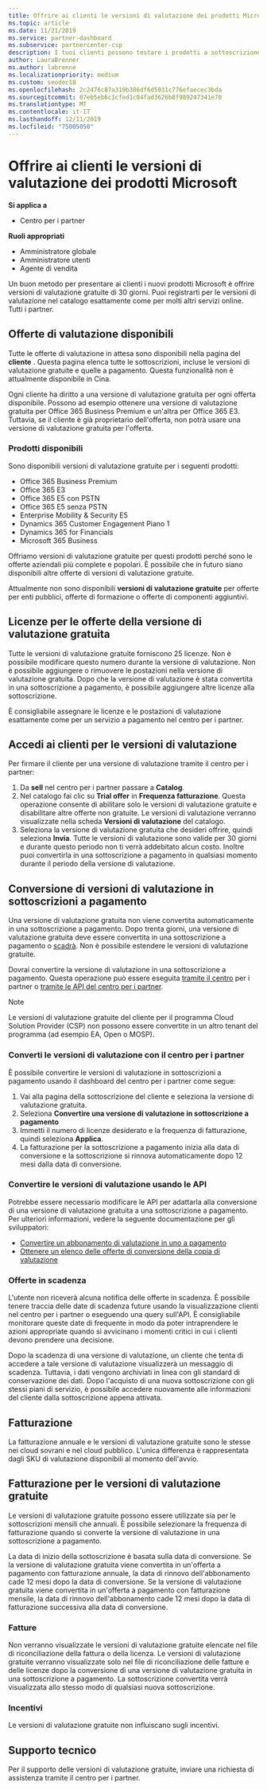 ```yaml
---
title: Offrire ai clienti le versioni di valutazione dei prodotti Microsoft | Centro per i partner
ms.topic: article
ms.date: 11/21/2019
ms.service: partner-dashboard
ms.subservice: partnercenter-csp
description: I tuoi clienti possono testare i prodotti a sottoscrizione Microsoft per 30 giorni. Iscriversi a queste versioni di valutazione nel catalogo proprio come molti altri Servizi online.
author: LauraBrenner
ms.author: labrenne
ms.localizationpriority: medium
ms.custom: seodec18
ms.openlocfilehash: 2c2476c87a319b386df6d5031c776efaecec3bda
ms.sourcegitcommit: 07eb5eb6c1cfed1c84fad3626b8f989247341e70
ms.translationtype: MT
ms.contentlocale: it-IT
ms.lasthandoff: 12/11/2019
ms.locfileid: "75005050"
---
```

# <a name="offer-your-customers-trials-of-microsoft-products"></a>Offrire ai clienti le versioni di valutazione dei prodotti Microsoft

**Si applica a**

- Centro per i partner

**Ruoli appropriati**
-   Amministratore globale 
-   Amministratore utenti
-   Agente di vendita

Un buon metodo per presentare ai clienti i nuovi prodotti Microsoft è offrire versioni di valutazione gratuite di 30 giorni. Puoi registrarti per le versioni di valutazione nel catalogo esattamente come per molti altri servizi online. Tutti i partner.

## <a name="available-trial-offers"></a>Offerte di valutazione disponibili

Tutte le offerte di valutazione in attesa sono disponibili nella pagina del **cliente** . Questa pagina elenca tutte le sottoscrizioni, incluse le versioni di valutazione gratuite e quelle a pagamento. Questa funzionalità non è attualmente disponibile in Cina.

Ogni cliente ha diritto a una versione di valutazione gratuita per ogni offerta disponibile. Possono ad esempio ottenere una versione di valutazione gratuita per Office 365 Business Premium e un'altra per Office 365 E3. Tuttavia, se il cliente è già proprietario dell'offerta, non potrà usare una versione di valutazione gratuita per l'offerta.

### <a name="available-products"></a>Prodotti disponibili

Sono disponibili versioni di valutazione gratuite per i seguenti prodotti:

- Office 365 Business Premium
- Office 365 E3
- Office 365 E5 con PSTN
- Office 365 E5 senza PSTN
- Enterprise Mobility & Security E5
- Dynamics 365 Customer Engagement Piano 1
- Dynamics 365 for Financials
- Microsoft 365 Business

Offriamo versioni di valutazione gratuite per questi prodotti perché sono le offerte aziendali più complete e popolari. È possibile che in futuro siano disponibili altre offerte di versioni di valutazione gratuite.

Attualmente non sono disponibili **versioni di valutazione gratuite** per offerte per enti pubblici, offerte di formazione o offerte di componenti aggiuntivi.

## <a name="licenses-for-free-trial-offers"></a>Licenze per le offerte della versione di valutazione gratuita

Tutte le versioni di valutazione gratuite forniscono 25 licenze. Non è possibile modificare questo numero durante la versione di valutazione. Non è possibile aggiungere o rimuovere le postazioni nella versione di valutazione gratuita. Dopo che la versione di valutazione è stata convertita in una sottoscrizione a pagamento, è possibile aggiungere altre licenze alla sottoscrizione.

È consigliabile assegnare le licenze e le postazioni di valutazione esattamente come per un servizio a pagamento nel centro per i partner.

## <a name="sign-customers-up-for-trials"></a>Accedi ai clienti per le versioni di valutazione

Per firmare il cliente per una versione di valutazione tramite il centro per i partner:

1. Da **sell** nel centro per i partner passare a **Catalog**. 
2. Nel catalogo fai clic su **Trial offer** in **Frequenza fatturazione**. Questa operazione consente di abilitare solo le versioni di valutazione gratuite e disabilitare altre offerte non gratuite. Le versioni di valutazione verranno visualizzate nella scheda **Versioni di valutazione** del catalogo.
3. Seleziona la versione di valutazione gratuita che desideri offrire, quindi seleziona **Invia**. Tutte le versioni di valutazione sono valide per 30 giorni e durante questo periodo non ti verrà addebitato alcun costo. Inoltre puoi convertirla in una sottoscrizione a pagamento in qualsiasi momento durante il periodo della versione di valutazione.

## <a name="converting-trials-to-paid-subscriptions"></a>Conversione di versioni di valutazione in sottoscrizioni a pagamento

Una versione di valutazione gratuita non viene convertita automaticamente in una sottoscrizione a pagamento. Dopo trenta giorni, una versione di valutazione gratuita deve essere convertita in una sottoscrizione a pagamento o [scadrà](#expiring-offers). Non è possibile estendere le versioni di valutazione gratuite.

Dovrai convertire la versione di valutazione in una sottoscrizione a pagamento. Questa operazione può essere eseguita [tramite il centro](#convert-trials-using-partner-center) per i partner o [tramite le API del centro per i partner](#convert-trials-using-apis).

> [!NOTE]
> Le versioni di valutazione gratuite del cliente per il programma Cloud Solution Provider (CSP) non possono essere convertite in un altro tenant del programma (ad esempio EA, Open o MOSP).

### <a name="convert-trials-using-partner-center"></a>Converti le versioni di valutazione con il centro per i partner

È possibile convertire le versioni di valutazione in sottoscrizioni a pagamento usando il dashboard del centro per i partner come segue:

1. Vai alla pagina della sottoscrizione del cliente e seleziona la versione di valutazione gratuita.
2. Seleziona **Convertire una versione di valutazione in sottoscrizione a pagamento**
3. Immetti il numero di licenze desiderato e la frequenza di fatturazione, quindi seleziona **Applica**.
4. La fatturazione per la sottoscrizione a pagamento inizia alla data di conversione e la sottoscrizione si rinnova automaticamente dopo 12 mesi dalla data di conversione. 

### <a name="convert-trials-using-apis"></a>Convertire le versioni di valutazione usando le API

Potrebbe essere necessario modificare le API per adattarla alla conversione di una versione di valutazione gratuita a una sottoscrizione a pagamento. Per ulteriori informazioni, vedere la seguente documentazione per gli sviluppatori:

- [Convertire un abbonamento di valutazione in uno a pagamento](https://docs.microsoft.com/partner-center/develop/convert-a-trial-subscription-to-paid)
- [Ottenere un elenco delle offerte di conversione della copia di valutazione](https://docs.microsoft.com/partner-center/develop/get-a-list-of-trial-conversion-offers)

### <a name="expiring-offers"></a>Offerte in scadenza

L'utente non riceverà alcuna notifica delle offerte in scadenza. È possibile tenere traccia delle date di scadenza future usando la visualizzazione clienti nel centro per i partner o eseguendo una query sull'API. È consigliabile monitorare queste date di frequente in modo da poter intraprendere le azioni appropriate quando si avvicinano i momenti critici in cui i clienti devono prendere una decisione.

Dopo la scadenza di una versione di valutazione, un cliente che tenta di accedere a tale versione di valutazione visualizzerà un messaggio di scadenza. Tuttavia, i dati vengono archiviati in linea con gli standard di conservazione dei dati. Dopo l'acquisto di una nuova sottoscrizione con gli stessi piani di servizio, è possibile accedere nuovamente alle informazioni del cliente dalla sottoscrizione appena attivata.

## <a name="billing"></a>Fatturazione

La fatturazione annuale e le versioni di valutazione gratuite sono le stesse nei cloud sovrani e nel cloud pubblico. L'unica differenza è rappresentata dagli SKU di valutazione disponibili al momento dell'avvio.

## <a name="billing-for-free-trials"></a>Fatturazione per le versioni di valutazione gratuite

Le versioni di valutazione gratuite possono essere utilizzate sia per le sottoscrizioni mensili che annuali. È possibile selezionare la frequenza di fatturazione quando si converte la versione di valutazione in una sottoscrizione a pagamento.

La data di inizio della sottoscrizione è basata sulla data di conversione. Se la versione di valutazione gratuita viene convertita in un'offerta a pagamento con fatturazione annuale, la data di rinnovo dell'abbonamento cade 12 mesi dopo la data di conversione. Se la versione di valutazione gratuita viene convertita in un'offerta a pagamento con fatturazione mensile, la data di rinnovo dell'abbonamento cade 12 mesi dopo la data di fatturazione successiva alla data di conversione.

### <a name="invoices"></a>Fatture

Non verranno visualizzate le versioni di valutazione gratuite elencate nel file di riconciliazione della fattura o della licenza. Le versioni di valutazione gratuite verranno visualizzate solo nel file di riconciliazione delle fatture e delle licenze dopo la conversione di una versione di valutazione gratuita in una sottoscrizione a pagamento. La sottoscrizione convertita verrà visualizzata allo stesso modo di qualsiasi nuova sottoscrizione.

### <a name="incentives"></a>Incentivi

Le versioni di valutazione gratuite non influiscano sugli incentivi.

## <a name="support"></a>Supporto tecnico

Per il supporto delle versioni di valutazione gratuite, inviare una richiesta di assistenza tramite il centro per i partner.
